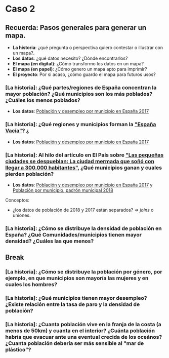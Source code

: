 # Caso 2 

## Recuerda: Pasos generales para generar un mapa. 
* **La historia**: ¿qué pregunta o perspectiva quiero contestar o illustrar con un mapa?.
* **Los datos**: ¿qué datos necesito? ¿Dónde encontrarlos?
* **El mapa (en digital)**: ¿Cómo transformo los datos en un mapa?
* **El mapa (en papel)**: ¿Cómo genero un mapa apto para imprimir?
* **El proyecto**: Por si acaso, ¿cómo guardo el mapa para futuros usos? 


### [La historia]: ¿Qué partes/regiones de España concentran la mayor población? ¿Qué municipios son los más poblados? ¿Cuáles los menos poblados? 

* **Los datos**: [Población y desempleo por municipio en España 2017](Datos/README.md)

### [La historia]: ¿Qué regiones y municipios forman la ["España Vacía"](https://elpais.com/cultura/2016/04/19/babelia/1461071676_157409.html)? ¿

* **Los datos**: [Población y desempleo por municipio en España 2017](Datos/README.md)

### [La historia]: Al hilo del artículo en El País sobre ["Las pequeñas ciudades se despueblan: La ciudad mermada que soñó con llegar a 300.000 habitantes"](https://elpais.com/sociedad/2019/02/05/actualidad/1549335210_628003.html), ¿Qué municipios ganan y cuales pierden población?

* **Los datos**: [Población y desempleo por municipio en España 2017](Datos/README.md) y [Población por municipio, padrón municipal 2018](Datos/README.md)

Conceptos:
* ¿los datos de población de 2018 y 2017 están separados? => *joins* o uniones.

### [La historia]: ¿Cómo se distribuye la densidad de población en España? ¿Qué Comunidades/municipios tienen mayor densidad? ¿Cuáles las que menos? 

## Break

### [La historia]: ¿Cómo se distribuye la población por género, por ejemplo, en que municipios son mayoría las mujeres y en cuales los hombres?
### [La historia]: ¿Qué municipios tienen mayor desempleo? ¿Existe relación entre la tasa de paro y la densidad de población?

### [La historia]: ¿Cuanta población vive en la franja de la costa (a menos de 50km) y cuanta en el interior? ¿Cuánta población habría que evacuar ante una eventual crecida de los oceános? ¿Cuanta población debería ser más sensible al "mar de plástico"?

